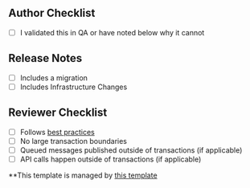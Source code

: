 ## Author Checklist

- [ ] I validated this in QA or have noted below why it cannot

## Release Notes

- [ ] Includes a migration
- [ ] Includes Infrastructure Changes

## Reviewer Checklist

- [ ] Follows [best practices](https://github.com/Widewail/engineering-docs/wiki/BestPractices)
- [ ] No large transaction boundaries
- [ ] Queued messages published outside of transactions (if applicable)
- [ ] API calls happen outside of transactions (if applicable)

**This template is managed by [this template](https://github.com/Widewail/.github/edit/master/pull_request_template.md)
